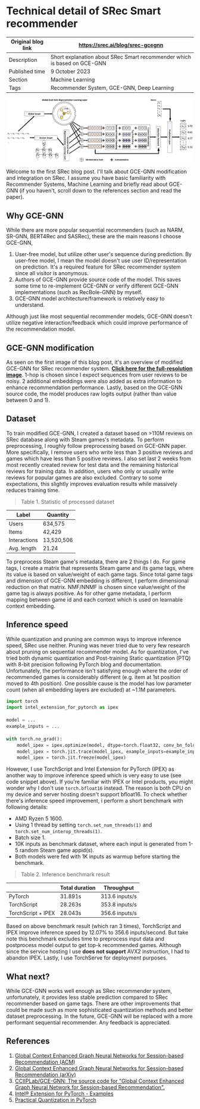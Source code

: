 # Technical detail of SRec Smart recommender

| Original blog link | https://srec.ai/blog/srec-gcegnn                                         |
| ------------------ | ------------------------------------------------------------------------ |
| Description        | Short explanation about SRec Smart recommender which is based on GCE-GNN |
| Published time     | 9 October 2023                                                           |
| Section            | Machine Learning                                                         |
| Tags               | Recommender System, GCE-GNN, Deep Learning                               |

![](./img/srec-gcegnn.webp)

Welcome to the first SRec blog post. I'll talk about GCE-GNN modification and integration on SRec. I assume you have basic familiarity with Recommender Systems, Machine Learning and briefly read about GCE-GNN (if you haven't, scroll down to the references section and read the paper).

## Why GCE-GNN

While there are more popular sequential recommenders (such as NARM, SR-GNN, BERT4Rec and SASRec), these are the main reasons I choose GCE-GNN,

1. User-free model, but utilize other user's sequence during prediction. By user-free model, I mean the model doesn't use user ID/representation on prediction. It's a required feature for SRec recommender system since all visitor is anonymous. 
2. Authors of GCE-GNN provide source code of the model. This saves some time to re-implement GCE-GNN or verify different GCE-GNN implementations (such as RecBole-GNN) by myself.
3. GCE-GNN model architecture/framework is relatively easy to understand.

Although just like most sequential recommender models, GCE-GNN doesn't utilize negative interaction/feedback which could improve performance of the recommendation model.

## GCE-GNN modification

As seen on the first image of this blog post, it's an overview of modified GCE-GNN for SRec recommender system. **[Click here for the full-resolution image](./img/srec-gcegnn.webp)**. 1-hop is chosen since I expect sequences from user reviews to be noisy. 2 additional embeddings were also added as extra information to enhance recommendation performance. Lastly, based on the GCE-GNN source code, the model produces raw logits output (rather than value between 0 and 1).

## Dataset

To train modified GCE-GNN, I created a dataset based on >110M reviews on SRec database along with Steam games's metadata. To perform preprocessing, I roughly follow preprocessing based on GCE-GNN paper. More specifically, I remove users who write less than 3 positive reviews and games which have less than 5 positive reviews. I also set last 2 weeks from most recently created review for test data and the remaining historical reviews for training data. In addition, users who only or usually write reviews for popular games are also excluded. Contrary to some expectations, this slightly improves evaluation results while massively reduces training time.

> Table 1. Statistic of processed dataset

| **Label**    | **Quantity** |
| ------------ | ------------ |
| Users        | 634,575      |
| Items        | 42,429       |
| Interactions | 13,520,506   |
| Avg. length  | 21.24        |


To preprocess Steam game's metadata, there are 2 things I do. For game tags, I create a matrix that represents Steam game and its game tags, where its value is based on value/weight of each game tags. Since total game tags and dimension of GCE-GNN embedding is different, I perform dimensional reduction on that matrix. NMF/NNMF is chosen since value/weight of the game tag is always positive. As for other game metadata, I perform mapping between game id and each context which is used on learnable context embedding.

## Inference speed

While quantization and pruning are common ways to improve inference speed, SRec use neither. Pruning was never tried due to very few research about pruning on sequential recommender model. As for quantization, I've tried both dynamic quantization and Post-training Static quantization (PTQ) with 8-bit precision following PyTorch blog and documentation. Unfortunately, the performance isn't satisfying enough where the order of recommended games is considerably different (e.g. item at 1st position moved to 4th position). One possible cause is the model has low parameter count (when all embedding layers are excluded) at ~1.1M parameters.

```py
import torch
import intel_extension_for_pytorch as ipex

model = ...
example_inputs = ...

with torch.no_grad():
    model_ipex = ipex.optimize(model, dtype=torch.float32, conv_bn_folding=False, linear_bn_folding=False)
    model_ipex = torch.jit.trace(model_ipex, example_inputs=example_inputs)
    model_ipex = torch.jit.freeze(model_ipex)
```

However, I use TorchScript and Intel Extension for PyTorch (IPEX) as another way to improve inference speed which is very easy to use (see code snippet above). If you're familiar with IPEX or Intel products, you might wonder why I don't use `torch.bfloat16` instead. The reason is both CPU on my device and server hosting doesn't support bfloat16. To check whether there's inference speed improvement, i perform a short benchmark with following details:
* AMD Ryzen 5 1600.
* Using 1 thread by setting `torch.set_num_threads(1)` and `torch.set_num_interop_threads(1)`.
* Batch size 1.
* 10K inputs as benchmark dataset, where each input is generated from 1-5 random Steam game appid(s).
* Both models were fed with 1K inputs as warmup before starting the benchmark.

> Table 2. Inference benchmark result

|                    | **Total duration** | **Throughput** |
| ------------------ | ------------------ | -------------- |
| PyTorch            | 31.891s            | 313.6 inputs/s |
| TorchScript        | 28.263s            | 353.8 inputs/s |
| TorchScript + IPEX | 28.043s            | 356.6 inputs/s |

Based on above benchmark result (which ran 3 times), TorchScript and IPEX improve inference speed by 12.07% to 356.6 inputs/second. But take note this benchmark excludes time to preprocess input data and postprocess model output to get top-k recommended games. Although since the service hosting I use **does not support** AVX2 instruction, I had to abandon IPEX. Lastly, I use TorchServe for deployment purposes.

## What next?

While GCE-GNN works well enough as SRec recommender system, unfortunately, it provides less stable prediction compared to SRec recommender based on game tags. There are other improvements that could be made such as more sophisticated quantization methods and better dataset preprocessing. In the future, GCE-GNN will be replaced with a more performant sequential recommender. Any feedback is appreciated.

## References

1. [Global Context Enhanced Graph Neural Networks for Session-based Recommendation (ACM)](https://dl.acm.org/doi/abs/10.1145/3397271.3401142)
2. [Global Context Enhanced Graph Neural Networks for Session-based Recommendation (arXiv)](https://arxiv.org/abs/2106.05081)
3. [CCIIPLab/GCE-GNN: The source code for "Global Context Enhanced Graph Neural Network for Session-based Recommendation".](https://github.com/CCIIPLab/GCE-GNN)
4. [Intel® Extension for PyTorch - Examples](https://intel.github.io/intel-extension-for-pytorch/cpu/latest/tutorials/examples.html)
5. [Practical Quantization in PyTorch](https://pytorch.org/blog/quantization-in-practice/)
